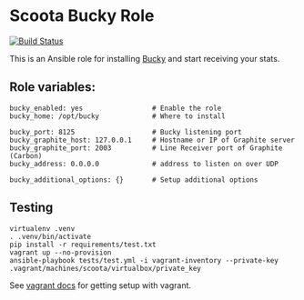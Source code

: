 # Scoota Bucky Role

[![Build Status](https://travis-ci.org/rockabox/Scoota.bucky.svg?branch=master)](https://travis-ci.org/rockabox/Scoota.bucky)

This is an Ansible role for installing [Bucky](https://github.com/trbs/bucky)
and start receiving your stats.

## Role variables:

    bucky_enabled: yes                 # Enable the role
    bucky_home: /opt/bucky             # Where to install

    bucky_port: 8125                   # Bucky listening port
    bucky_graphite_host: 127.0.0.1     # Hostname or IP of Graphite server
    bucky_graphite_port: 2003          # Line Receiver port of Graphite (Carbon)
    bucky_address: 0.0.0.0             # address to listen on over UDP

    bucky_additional_options: {}       # Setup additional options

## Testing

    virtualenv .venv
    . .venv/bin/activate
    pip install -r requirements/test.txt
    vagrant up --no-provision
    ansible-playbook tests/test.yml -i vagrant-inventory --private-key .vagrant/machines/scoota/virtualbox/private_key

See [vagrant docs](https://docs.vagrantup.com/v2/) for getting setup with
vagrant.
